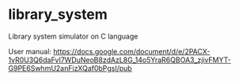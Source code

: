 # library_system
Library system simulator on C language

User manual: 
https://docs.google.com/document/d/e/2PACX-1vR0U3Q6daFvI7WDuNeoB8zdAzL8G_14o5YraR6QBOA3_zjivFMYT-G9PE6SwhmU2anFizXQaf0bPgsI/pub

